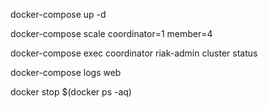 
docker-compose up -d

docker-compose scale coordinator=1 member=4

docker-compose exec coordinator riak-admin cluster status

docker-compose logs web

docker stop $(docker ps -aq)